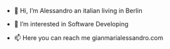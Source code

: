 - 👋 Hi, I’m Alessandro an italian living in Berlin
- 👀 I’m interested in Software Developing


- 📫 Here you can reach me 
    gianmarialessandro.com

<!---
gianmarialessandro/gianmarialessandro is a ✨ special ✨ repository because its `README.md` (this file) appears on your GitHub profile.
You can click the Preview link to take a look at your changes.
--->
